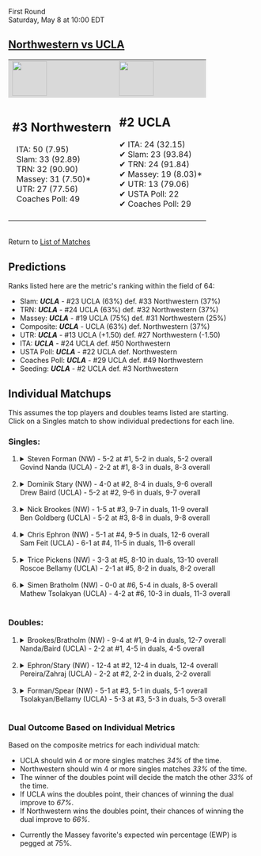 First Round  
Saturday, May 8 at 10:00 EDT
## [Northwestern vs UCLA](https://www.ncaa.com/game/5833384) 

<table><tr style="background-color: #d9d9d9 !important"><td><img src="https://www.ncaa.com/sites/default/files/images/logos/schools/n/northwestern.70.png" width="70" height="70" /></td><td><img src="https://www.ncaa.com/sites/default/files/images/logos/schools/u/ucla.70.png" width="70" height="70" /></td></tr><tr>
<td>  

<h2>#3 Northwestern</h2>  
&nbsp; ITA: 50 (7.95)<br>  
&nbsp; Slam: 33 (92.89)<br>  
&nbsp; TRN: 32 (90.90)<br>  
&nbsp; Massey: 31 (7.50)*<br>  
&nbsp; UTR: 27 (77.56)<br>  
&nbsp; Coaches Poll: 49<br>  
<br>  

</td>
<td>  

<h2>#2 UCLA</h2>  
&#10004; ITA: 24 (32.15)<br>  
&#10004; Slam: 23 (93.84)<br>  
&#10004; TRN: 24 (91.84)<br>  
&#10004; Massey: 19 (8.03)*<br>  
&#10004; UTR: 13 (79.06)<br>  
&#10004; USTA Poll: 22<br>  
&#10004; Coaches Poll: 29<br>  
<br>  

</td>
</tr></table>  


<br>Return to [List of Matches](../index.md)  

## Predictions  

Ranks listed here are the metric's ranking within the field of 64:  
- Slam: ***UCLA*** - #23 UCLA (63%) def. #33 Northwestern (37%)  
- TRN: ***UCLA*** - #24 UCLA (63%) def. #32 Northwestern (37%)  
- Massey: ***UCLA*** - #19 UCLA (75%) def. #31 Northwestern (25%)  
- Composite: ***UCLA*** - UCLA (63%) def. Northwestern (37%)  
- UTR: ***UCLA*** - #13 UCLA (+1.50) def. #27 Northwestern (-1.50)  
- ITA: ***UCLA*** - #24 UCLA def. #50 Northwestern  
- USTA Poll: ***UCLA*** - #22 UCLA def. Northwestern  
- Coaches Poll: ***UCLA*** - #29 UCLA def. #49 Northwestern  
- Seeding: ***UCLA*** - #2 UCLA def. #3 Northwestern  

## Individual Matchups  
This assumes the top players and doubles teams listed are starting.  
Click on a Singles match to show individual predections for each line.  

### Singles:  

<ol>
<li><details>
<summary markdown="span">Steven Forman (NW) - 5-2 at #1, 5-2 in duals, 5-2 overall<br>Govind Nanda (UCLA) - 2-2 at #1, 8-3 in duals, 8-3 overall</summary>
<h4>Predictions</h4><ul>
<li>Slam: <b><i>UCLA</i></b> - Nanda (63%) def. Forman (37%)</li>  
<li>TRN: <b><i>UCLA</i></b> - Nanda (75%) def. Forman (25%)</li>  
<li>Massey: <b><i>UCLA</i></b> - Nanda (75%) def. Forman (25%)*</li>  
<li>UTR: <b><i>UCLA</i></b> - Nanda (85%) def. Forman (15%)</li>  
<li>Composite: <b><i>UCLA</i></b> - Nanda (74%) def. Forman (26%)</li>  
<li>ITA: <b><i>UCLA</i></b> - Nanda (4.24) def. Forman (2.23)</li>  
</ul>
</details>&nbsp;</li>
<li><details>
<summary markdown="span">Dominik Stary (NW) - 4-0 at #2, 8-4 in duals, 9-6 overall<br>Drew Baird (UCLA) - 5-2 at #2, 9-6 in duals, 9-7 overall</summary>
<h4>Predictions</h4><ul>
<li>Slam: <b><i>NW</i></b> - Stary (69%) def. Baird (31%)</li>  
<li>TRN: <b><i>NW</i></b> - Stary (64%) def. Baird (36%)</li>  
<li>Massey: <b><i>UCLA</i></b> - Baird (75%) def. Stary (25%)*</li>  
<li>UTR: <b><i>UCLA</i></b> - Baird (66%) def. Stary (34%)</li>  
<li>Composite: <b><i>UCLA</i></b> - Baird (52%) def. Stary (48%)</li>  
<li>ITA: <b><i>UCLA</i></b> - Baird (3.85) def. Stary (0.00)</li>  
</ul>
</details>&nbsp;</li>
<li><details>
<summary markdown="span">Nick Brookes (NW) - 1-5 at #3, 9-7 in duals, 11-9 overall<br>Ben Goldberg (UCLA) - 5-2 at #3, 8-8 in duals, 9-8 overall</summary>
<h4>Predictions</h4><ul>
<li>Slam: <b><i>NW</i></b> - Brookes (66%) def. Goldberg (34%)</li>  
<li>TRN: <b><i>NW</i></b> - Brookes (52%) def. Goldberg (48%)</li>  
<li>Massey: <b><i>NW</i></b> - Brookes (75%) def. Goldberg (25%)*</li>  
<li>UTR: <b><i>NW</i></b> - Brookes (77%) def. Goldberg (23%)</li>  
<li>Composite: <b><i>NW</i></b> - Brookes (67%) def. Goldberg (33%)</li>  
<li>ITA: <b><i>UCLA</i></b> - Goldberg (1.97) def. Brookes (1.58)</li>  
</ul>
</details>&nbsp;</li>
<li><details>
<summary markdown="span">Chris Ephron (NW) - 5-1 at #4, 9-5 in duals, 12-6 overall<br>Sam Feit (UCLA) - 6-1 at #4, 11-5 in duals, 11-6 overall</summary>
<h4>Predictions</h4><ul>
<li>Slam: <b><i>NW</i></b> - Ephron (65%) def. Feit (35%)</li>  
<li>TRN: <b><i>UCLA</i></b> - Feit (51%) def. Ephron (49%)</li>  
<li>Massey: <b><i>NW</i></b> - Ephron (75%) def. Feit (25%)*</li>  
<li>UTR: <b><i>UCLA</i></b> - Feit (56%) def. Ephron (44%)</li>  
<li>Composite: <b><i>NW</i></b> - Ephron (57%) def. Feit (43%)</li>  
<li>ITA: <b><i>NW</i></b> - Ephron (2.01) def. Feit (1.91)</li>  
</ul>
</details>&nbsp;</li>
<li><details>
<summary markdown="span">Trice Pickens (NW) - 3-3 at #5, 8-10 in duals, 13-10 overall<br>Roscoe Bellamy (UCLA) - 2-1 at #5, 8-2 in duals, 8-2 overall</summary>
<h4>Predictions</h4><ul>
<li>Slam: <b><i>NW</i></b> - Pickens (70%) def. Bellamy (30%)</li>  
<li>TRN: <b><i>NW</i></b> - Pickens (56%) def. Bellamy (44%)</li>  
<li>Massey: <b><i>UCLA</i></b> - Bellamy (75%) def. Pickens (25%)*</li>  
<li>UTR: <b><i>UCLA</i></b> - Bellamy (81%) def. Pickens (19%)</li>  
<li>Composite: <b><i>UCLA</i></b> - Bellamy (58%) def. Pickens (42%)</li>  
<li>ITA: <b><i>UCLA</i></b> - Bellamy (2.89) def. Pickens (1.58)</li>  
</ul>
</details>&nbsp;</li>
<li><details>
<summary markdown="span">Simen Bratholm (NW) - 0-0 at #6, 5-4 in duals, 8-5 overall<br>Mathew Tsolakyan (UCLA) - 4-2 at #6, 10-3 in duals, 11-3 overall</summary>
<h4>Predictions</h4><ul>
<li>Slam: <b><i>NW</i></b> - Bratholm (66%) def. Tsolakyan (34%)</li>  
<li>TRN: <b><i>NW</i></b> - Bratholm (64%) def. Tsolakyan (36%)</li>  
<li>Massey: <b><i>NW</i></b> - Bratholm (75%) def. Tsolakyan (25%)*</li>  
<li>UTR: <b><i>UCLA</i></b> - Tsolakyan (62%) def. Bratholm (38%)</li>  
<li>Composite: <b><i>NW</i></b> - Bratholm (60%) def. Tsolakyan (40%)</li>  
<li>ITA: <b><i>UCLA</i></b> - Tsolakyan (2.57) def. Bratholm (2.06)</li>  
</ul>
</details>&nbsp;</li>
</ol>

### Doubles:  

<ol>
<li><details>
<summary markdown="span">Brookes/Bratholm (NW) - 9-4 at #1, 9-4 in duals, 12-7 overall<br>Nanda/Baird (UCLA) - 2-2 at #1, 4-5 in duals, 4-5 overall</summary>
<br>Sorry, we don't have any metrics for this match
</details>&nbsp;</li>
<li><details>
<summary markdown="span">Ephron/Stary (NW) - 12-4 at #2, 12-4 in duals, 12-4 overall<br>Pereira/Zahraj (UCLA) - 2-2 at #2, 2-2 in duals, 2-2 overall</summary>
<br>Sorry, we don't have any metrics for this match
</details>&nbsp;</li>
<li><details>
<summary markdown="span">Forman/Spear (NW) - 5-1 at #3, 5-1 in duals, 5-1 overall<br>Tsolakyan/Bellamy (UCLA) - 5-3 at #3, 5-3 in duals, 5-3 overall</summary>
<br>Sorry, we don't have any metrics for this match
</details>&nbsp;</li>
</ol>

### Dual Outcome Based on Individual Metrics  

Based on the composite metrics for each individual match:  
- UCLA should win 4 or more singles matches _34%_ of the time.
- Northwestern should win 4 or more singles matches _33%_ of the time.
- The winner of the doubles point will decide the match the other _33%_ of the time.
- If UCLA wins the doubles point, their chances of winning the dual improve to _67%_.
- If Northwestern wins the doubles point, their chances of winning the dual improve to _66%_.

* Currently the Massey favorite's expected win percentage (EWP) is pegged at 75%.
